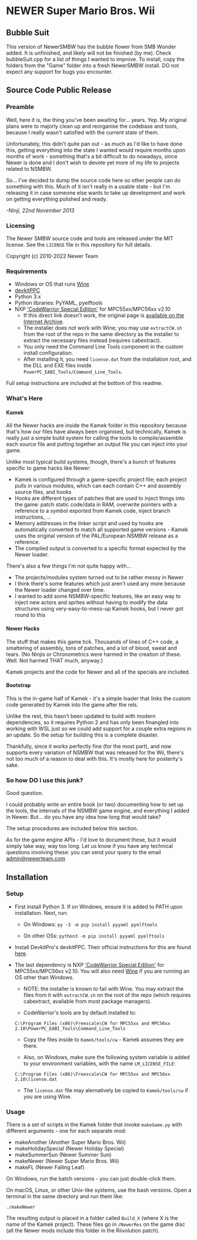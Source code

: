 # NEWER Super Mario Bros. Wii
## Bubble Suit

This version of NewerSMBW has the bubble flower from SMB Wonder added.
It is unfinished, and likely will not be finished (by me).
Check bubbleSuit.cpp for a list of things I wanted to improve.
To install, copy the folders from the "Game" folder into a fresh NewerSMBW install.
DO not expect any support for bugs you encounter.

## Source Code Public Release

### Preamble

Well, here it is, the thing you've been awaiting for... years. Yep.
My original plans were to majorly clean up and reorganise the codebase and
tools, because I really wasn't satisfied with the current state of them.

Unfortunately, this didn't quite pan out - as much as I'd like to have done
this, getting everything into the state I wanted would require months upon
months of work - something that's a bit difficult to do nowadays, since Newer
is done and I don't wish to devote yet more of my life to projects related to
NSMBW.

So... I've decided to dump the source code here so other people can do
something with this. Much of it isn't really in a usable state - but I'm
releasing it in case someone else wants to take up development and work on
getting everything polished and ready.

*-Ninji, 22nd November 2013*

### Licensing

The Newer SMBW source code and tools are released under the MIT license.
See the `LICENSE` file in this repository for full details.

Copyright (c) 2010-2022 Newer Team

### Requirements

- Windows or OS that runs [Wine]
- [devkitPPC][dkp]
- Python 3.x
- Python libraries: PyYAML, pyelftools
- NXP ['CodeWarrior Special Edition'][cw] for MPC55xx/MPC56xx v2.10
  - If this direct link doesn't work, the original page is
    [available on the Internet Archive][cwIA].
  - The installer does not work with Wine; you may use `extractCW.sh`
    from the root of the repo in the same directory as the installer to
    extract the necessary files instead (requires cabextract).
  - You only need the Command Line Tools component in the custom
    install configuration.
  - After installing it, you need `license.dat` from the installation root,
    and the DLL and EXE files inside `PowerPC_EABI_Tools/Command_Line_Tools`.

Full setup instructions are included at the bottom of this readme.

### What's Here

#### Kamek

All the Newer hacks are inside the Kamek folder in this repository because
that's how our files have always been organised, but technically, Kamek is
really just a simple build system for calling the tools to compile/assemble
each source file and putting together an output file you can inject into your
game.

Unlike most typical build systems, though, there's a bunch of features
specific to game hacks like Newer:

- Kamek is configured through a game-specific project file; each project
  pulls in various modules, which can each contain C++ and assembly source
  files, and hooks
- Hooks are different types of patches that are used to inject things into the
  game: patch static code/data in RAM, overwrite pointers with a reference to
  a symbol exported from Kamek code, inject branch instructions, ...
- Memory addresses in the linker script and used by hooks are automatically
  converted to match all supported game versions - Kamek uses the original
  version of the PAL/European NSMBW release as a reference.
- The compiled output is converted to a specific format expected by the
  Newer loader.

There's also a few things I'm not quite happy with...

- The projects/modules system turned out to be rather messy in Newer
- I think there's some features which just aren't used any more because the
  Newer loader changed over time.
- I wanted to add some NSMBW-specific features, like an easy way to inject
  new actors and sprites without having to modify the data structures using
  very-easy-to-mess-up Kamek hooks, but I never got round to this

#### Newer Hacks

The stuff that makes this game tick. Thousands of lines of C++ code, a
smattering of assembly, tons of patches, and a lot of blood, sweat and
tears. (No Ninjis or Chronometrics were harmed in the creation of these.
Well. Not harmed THAT much, anyway.)

Kamek projects and the code for Newer and all of the specials are included.

#### Bootstrap

This is the in-game half of Kamek - it's a simple loader that links the
custom code generated by Kamek into the game after the rels.

Unlike the rest, this hasn't been updated to build with modern dependencies,
so it requires Python 2 and has only been finangled into working with WSL
just so we could add support for a couple extra regions in an update.
So the setup for building this is a complete disaster.

Thankfully, since it works perfectly fine (for the most part), and now
supports every variation of NSMBW that was released for the Wii,
there's not too much of a reason to deal with this. It's mostly here
for posterity's sake.

### So how DO I use this junk?

Good question.

I could probably write an entire book (or two) documenting how to set up the
tools, the internals of the NSMBW game engine, and everything I added in Newer.
But... do you have any idea how long that would take?

The setup procedures are included below this section.

As for the game engine APIs - I'd love to document these, but it would simply
take way, way too long. Let us know if you have any technical questions
involving these: you can send your query to the email [admin@newerteam.com](mailto:admin@newerteam.com)

## Installation

### Setup

- First install Python 3. If on Windows, ensure it is added to PATH
  upon installation. Next, run:

  - On Windows:
    `py -3 -m pip install pyyaml pyelftools`

  - On other OSs:
    `python3 -m pip install pyyaml pyelftools`

- Install DevkitPro's devkitPPC. Their official instructions for
  this are found [here][dkp].

- The last dependency is NXP ['CodeWarrior Special Edition'][cw]
  for MPC55xx/MPC56xx v2.10. You will also need [Wine] if you
  are running an OS other than Windows.

  - NOTE: the installer is known to fail with Wine.
    You may extract the files from it with ``extractCW.sh``
    on the root of the repo (which requires cabextract,
    available from most package managers).

  - CodeWarrior's tools are by default installed to:
  
  `C:\Program Files (x86)\Freescale\CW for MPC55xx and MPC56xx 2.10\PowerPC_EABI_Tools\Command_Line_Tools`

  - Copy the files inside to `Kamek/tools/cw` - Kamek assumes they
    are there.

  - Also, on Windows, make sure the following system variable is added
    to your environment variables, with the name `LM_LICENSE_FILE`:

  `C:\Program Files (x86)\Freescale\CW for MPC55xx and MPC56xx 2.10\license.dat`

  - The ``license.dat`` file may alernatively be copied to
    `Kamek/tools/cw` if you are using Wine.

### Usage

There is a set of scripts in the Kamek folder that invoke
`makeGame.py` with different arguments - one for each separate mod:

- makeAnother (Another Super Mario Bros. Wii)
- makeHolidaySpecial (Newer Holiday Special)
- makeSummerSun (Newer Summer Sun)
- makeNewer (Newer Super Mario Bros. Wii)
- makeFL (Newer Falling Leaf)

On Windows, run the batch versions - you can just double-click them.

On macOS, Linux, or other Unix-like systems, use the bash versions.
Open a terminal in the same directory and run them like:

`./makeNewer`

The resulting output is placed in a folder called `Build_X`
(where X is the name of the Kamek project). These files go in
`/NewerRes` on the game disc (all the Newer mods include this folder
in the Riivolution patch).

[cw]: http://cache.nxp.com/lgfiles/devsuites/PowerPC/CW55xx_v2_10_SE.exe?WT_TYPE=IDE%20-%20Debug,%20Compile%20and%20Build%20Tools&WT_VENDOR=FREESCALE&WT_FILE_FORMAT=exe&WT_ASSET=Downloads&fileExt=.exe
[cwIA]: http://web.archive.org/web/20160602205749/http://www.nxp.com/products/software-and-tools/software-development-tools/codewarrior-development-tools/downloads/special-edition-software:CW_SPECIALEDITIONS
[dkp]:
https://devkitpro.org/wiki/Getting_Started
[Wine]:
https://www.winehq.org/
